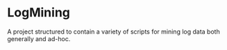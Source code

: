 # LogMining
A project structured to contain a variety of scripts for mining log data both generally and ad-hoc.

